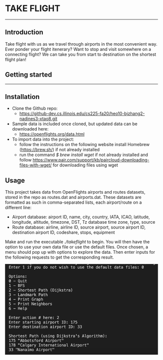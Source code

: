
# TAKE FLIGHT 
------------

Introduction
------------
Take flight with us as we travel through airports in the most convenient way. Ever ponder your flight itenerary? Want to stop and visit somewhere on a connecting flight? We can take you from start to destination on the shortest flight plan! 

## Getting started
------------

Installation
------------
- Clone the Github repo: 
    - https://github-dev.cs.illinois.edu/cs225-fa20/heo10-bjzhang2-nadines3-xtao8.git
- Sample data is included once cloned, but updated data can be downloaded here:
    - https://openflights.org/data.html
- To import data into the project:
    - follow the instructions on the following website install Homebrew (https://brew.sh/) if not already installed
    - run the command *$ brew install wget* if not already installed and follow https://www.pair.com/support/kb/paircloud-downloading-files-with-wget/ for downloading files using wget

Usage
------------
This project takes data from OpenFlights airports and routes datasets, stored in the repo as routes.dat and airports.dat. These datasets are formatted as such in comma-separated lists, each airport/route on a different line:
- Airport database: airport ID, name, city, country, IATA, ICAO, latitude, longitude, altitude, timezone, DST, Tz database time zone, type, source
- Route database: airline, airline ID, source airport, source airport ID, destination airport ID, codeshare, stops, equipment

Make and run the executable *./takeflight* to begin. You will then have the option to use your own data file or use the default files. Once chosen, a menu should pop up with options to explore the data. Then enter inputs for the following requests to get the corresponding result.

![Example](READMEexampleimg.png)